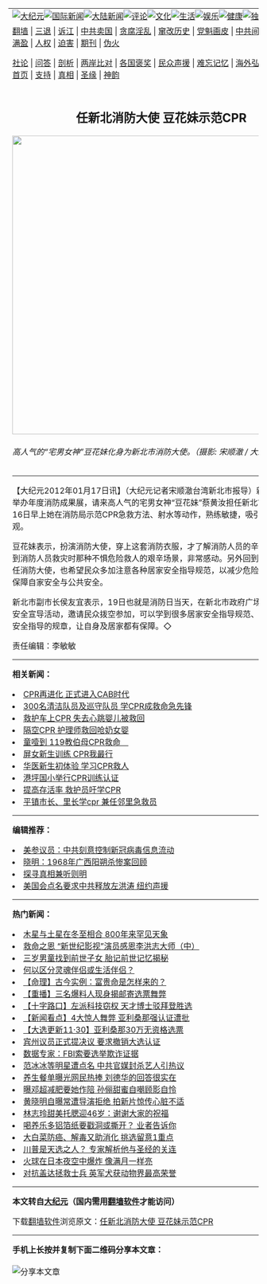 <a name="1" id="1" target="_blank"></a><span id="1"></span>
<table align=center border="0"><tr><td colspan="2" VALIGN=TOP><a href="https://github.com/pjyyda376/djy/blob/master/gb/nsc413.md#1"><img src="https://raw.githubusercontent.com/pjyyda376/www/master/t/djy/1.jpg" title="大纪元"></a><a href="https://github.com/pjyyda376/djy/blob/master/gb/n24hr.md#1"><img src="https://raw.githubusercontent.com/pjyyda376/www/master/t/djy/3.jpg" title="国际新闻"></a><a href="https://github.com/pjyyda376/djy/blob/master/gb/nsc413.md#1"><img src="https://raw.githubusercontent.com/pjyyda376/www/master/t/djy/4.jpg" title="大陆新闻"></a><a href="https://github.com/pjyyda376/djy/blob/master/gb/news392.md#1"><img src="https://raw.githubusercontent.com/pjyyda376/www/master/t/djy/5.jpg" title="评论"></a><a href="https://github.com/pjyyda376/djy/blob/master/gb/news2007.md#1"><img src="https://raw.githubusercontent.com/pjyyda376/www/master/t/djy/6.jpg" title="文化"></a><a href="https://github.com/pjyyda376/djy/blob/master/gb/news2008.md#1"><img src="https://raw.githubusercontent.com/pjyyda376/www/master/t/djy/7.jpg" title="生活"></a><a href="https://github.com/pjyyda376/djy/blob/master/gb/ncyule.md#1"><img src="https://raw.githubusercontent.com/pjyyda376/www/master/t/djy/8.jpg" title="娱乐"></a><a href="https://github.com/pjyyda376/djy/blob/master/gb/nsc1002.md#1"><img src="https://raw.githubusercontent.com/pjyyda376/www/master/t/djy/9.jpg" title="健康"><a href="https://github.com/pjyyda376/djy/blob/master/gb/nf6092.md#1"><img src="https://raw.githubusercontent.com/pjyyda376/www/master/t/djy/10a.jpg" title="独家"></a><a href="https://github.com/pjyyda376/djy/blob/master/gb/nf4514.md#1"><img src="https://raw.githubusercontent.com/pjyyda376/www/master/t/djy/12a.jpg" title="头条"></a></td></tr>
<tr><td colspan="2" VALIGN=TOP><a target="_blank" href="https://github.com/pjyyda376/www/blob/master/README.md?zsrh#1">翻墙</a> | <a target="_blank" href="https://github.com/pjyyda376/djy/blob/master/gb/nf5657.md#1">三退</a> | <a target="_blank" href="https://github.com/pjyyda376/djy/blob/master/gb/nf6124.md#1">诉江</a> | <a target="_blank" href="https://github.com/pjyyda376/djy/blob/master/gb/nf1176117.md#1">中共卖国</a> | <a target="_blank" href="https://github.com/pjyyda376/djy/blob/master/gb/nf5773.md#1">贪腐淫乱</a> | <a target="_blank" href="https://github.com/pjyyda376/djy/blob/master/gb/nf1176115.md#1">窜改历史</a> | <a target="_blank" href="https://github.com/pjyyda376/djy/blob/master/gb/nf1176107.md#1">党魁画皮</a> | <a target="_blank" href="https://github.com/pjyyda376/djy/blob/master/gb/nf1320400.md#1">中共间谍</a> | <a target="_blank" href="https://github.com/pjyyda376/djy/blob/master/gb/nf1176114.md#1">破坏传统</a> | <a target="_blank" href="https://github.com/pjyyda376/ntdtv/blob/master/gb/prog447_1.md#1">恶贯满盈</a> | <a target="_blank" href="https://github.com/pjyyda376/djy/blob/master/gb/ncid278.md#1">人权</a> | <a target="_blank" href="https://github.com/pjyyda376/djy/blob/master/gb/nf1176111.md#1">迫害</a> | <a target="_blank" href="https://gitlab.com/szzdlab/mh-qikan/blob/master/README.md#1">期刊</a> | <a target="_blank" href="https://github.com/pjyyda376/djy/blob/master/gb/nf5562.md#1">伪火</a></p><p><a target="_blank" href="https://github.com/pjyyda376/djy/blob/master/gb/9p.md#1">社论</a> | <a target="_blank" href="https://github.com/pjyyda376/djy/blob/master/gb/nf4378.md#1">问答</a> | <a target="_blank" href="https://github.com/pjyyda376/djy/blob/master/gb/nf5792.md#1">剖析</a> | <a target="_blank" href="https://github.com/pjyyda376/djy/blob/master/gb/nf5735.md#1">两岸比对</a> | <a target="_blank" href="https://github.com/pjyyda376/djy/blob/master/gb/nf6119.md#1">各国褒奖</a> | <a target="_blank" href="https://github.com/pjyyda376/djy/blob/master/gb/nf6120.md#1">民众声援</a> | <a target="_blank" href="https://github.com/pjyyda376/djy/blob/master/gb/nf1188594.md#1">难忘记忆</a> | <a target="_blank" href="https://github.com/pjyyda376/djy/blob/master/gb/nf3180.md#1">海外弘传</a> | <a target="_blank" href="https://github.com/pjyyda376/djy/blob/master/gb/nf5410.md#1">万人上访</a> | <a target="_blank" href="https://github.com/pjyyda376/www/blob/master/README.md?zsrh#1">平台首页</a> | <a target="_blank" href="https://github.com/pjyyda376/djy/blob/master/gb/nf4386.md#1">支持</a> | <a target="_blank" href="https://github.com/pjyyda376/djy/blob/master/gb/nf4389.md#1">真相</a> | <a target="_blank" href="https://github.com/pjyyda376/djy/blob/master/gb/nf5790.md#1">圣缘</a> | <a target="_blank" href="https://github.com/pjyyda376/djy/blob/master/gb/nf4786.md#1">神韵</a></td></tr>
<tr><td VALIGN=TOP width="626"><h2 align=center>任新北消防大使 豆花妹示范CPR</h2>
<img width="600" src="https://i.epochtimes.com/assets/uploads/2012/01/1201162003561538-600x400.jpg" />
<h6>高人气的“宅男女神”豆花妹化身为新北市消防大使。（摄影: 宋顺澈 / 大纪元）  
</h6>
<hr>
<p>【大纪元2012年01月17日讯】（大纪元记者宋顺澈台湾新北市报导）新北市消防局举办年度消防成果展，请来高人气的宅男女神“豆花妹”蔡黄汝担任新北市消防大使，16日早上她在消防局示范CPR急救方法、射水等动作，熟练敏捷，吸引许多民众围观。 </p>
<p>豆花妹表示，扮演消防大使，穿上这套消防衣服，才了解消防人员的辛苦与压力，看到消防人员救灾时那种不惧危险救人的艰辛场景，非常感动。另外回到家乡新北市担任消防大使，也希望民众多加注意各种居家安全指导规范，以减少危险事件的发生，保障自家安全与公共安全。</p>
<p>新北市副市长侯友宜表示，19日也就是消防日当天，在新北市政府广场有盛大的消防安全宣导活动，邀请民众拨空参加，可以学到很多居家安全指导规范、以及外出旅游安全指导的规章，让自身及居家都有保障。◇</p>
<p>责任编辑：李敏敏</p>

<hr>


<strong>相关新闻：</strong>
<li><a href="https://github.com/pjyyda376/djy/blob/master/gb/11/2/22/n3177825.md#1">CPR再进化 正式进入CAB时代</a></li>
<li><a href="https://github.com/pjyyda376/djy/blob/master/gb/11/4/10/n3224017.md#1">300名清洁队员及巡守队员 学CPR成救命急先锋</a></li>
<li><a href="https://github.com/pjyyda376/djy/blob/master/gb/11/4/13/n3226599.md#1">救护车上CPR 失去心跳婴儿被救回</a></li>
<li><a href="https://github.com/pjyyda376/djy/blob/master/gb/11/7/24/n3324205.md#1">隔空CPR 护理师救回呛奶女婴</a></li>
<li><a href="https://github.com/pjyyda376/djy/blob/master/gb/11/8/16/n3345796.md#1">童噎到 119教伯母CPR救命　</a></li>
<li><a href="https://github.com/pjyyda376/djy/blob/master/gb/11/8/26/n3355486.md#1">屏女新生训练  CPR我最行</a></li>
<li><a href="https://github.com/pjyyda376/djy/blob/master/gb/11/9/8/n3367474.md#1">华医新生初体验 学习CPR救人</a></li>
<li><a href="https://github.com/pjyyda376/djy/blob/master/gb/11/9/27/n3385005.md#1">港坪国小举行CPR训练认证</a></li>
<li><a href="https://github.com/pjyyda376/djy/blob/master/gb/11/10/13/n3399706.md#1">提高存活率  救护员吁学CPR</a></li>
<li><a href="https://github.com/pjyyda376/djy/blob/master/gb/11/10/19/n3405631.md#1">平镇市长、里长学cpr 兼任邻里急救员</a></li>
<hr>


<strong>编辑推荐：</strong>
<li><a href="https://github.com/onzhi266/djy/blob/master/gb/20/2/22/n11887949.md#1">美参议员：中共刻意控制新冠病毒信息流动</a></li>
<li><a href="https://github.com/tsiac2612/djy/blob/master/gb/19/2/15/n11045840.md#1" target="_blank">晓明：1968年广西阳朔杀惨案回顾</a></li><li><a href="https://github.com/pjyyda376/djy/blob/master/gb/11/6/17/n3289382.md?dfh#1" target="_blank">探寻真相兼听则明</a></li><li><a href="https://github.com/tsiac2612/djy/blob/master/gb/19/7/26/n11411173.md#1" target="_blank">美国会点名要求中共释放左洪涛 纽约声援</a></li>
<hr>

<strong>热门新闻：</strong>
<li><a href="https://github.com/pjyyda376/djy/blob/master/gb/20/11/26/n12576644.md#1">木星与土星在冬至相合 800年来罕见天象</a></li>
<li><a href="https://github.com/pjyyda376/djy/blob/master/gb/20/11/25/n12575381.md#1">救命之恩 “新世纪影视”演员感恩李洪志大师（中）</a></li>
<li><a href="https://github.com/pjyyda376/djy/blob/master/gb/20/11/2/n12519137.md#1">三岁男童找到前世子女  胎记前世记忆揭秘</a></li>
<li><a href="https://github.com/pjyyda376/djy/blob/master/gb/20/7/13/n12253402.md#1">何以区分灵魂伴侣或生活伴侣？</a></li>
<li><a href="https://github.com/pjyyda376/djy/blob/master/gb/20/10/27/n12504603.md#1">【命理】古今实例：富贵命是怎样来的？</a></li>
<li><a href="https://github.com/pjyyda376/djy/blob/master/gb/20/12/1/n12588529.md#1">【重播】三名爆料人现身揭邮寄选票舞弊</a></li>
<li><a href="https://github.com/pjyyda376/djy/blob/master/gb/20/12/1/n12586774.md#1">【十字路口】左派科技窃权 天才博士驳拜登胜选</a></li>
<li><a href="https://github.com/pjyyda376/djy/blob/master/gb/20/12/1/n12588926.md#1">【新闻看点】4大惊人舞弊 亚利桑那强认证遭批</a></li>
<li><a href="https://github.com/pjyyda376/djy/blob/master/gb/20/11/30/n12585111.md#1">【大选更新11·30】亚利桑那30万无资格选票</a></li>
<li><a href="https://github.com/pjyyda376/djy/blob/master/gb/20/11/30/n12586484.md#1">宾州议员正式提决议 要求撤销大选认证</a></li>
<li><a href="https://github.com/pjyyda376/djy/blob/master/gb/20/11/29/n12583893.md#1">数据专家：FBI索要选举欺诈证据</a></li>
<li><a href="https://github.com/pjyyda376/djy/blob/master/gb/20/11/29/n12583941.md#1">范冰冰等明星遭点名 中共官媒封杀艺人引热议</a></li>
<li><a href="https://github.com/pjyyda376/djy/blob/master/gb/20/11/30/n12586369.md#1">养生餐单曝光网民热捧 刘德华的回答很实在</a></li>
<li><a href="https://github.com/pjyyda376/djy/blob/master/gb/20/11/29/n12583592.md#1">曝邓超减肥要她作陪 孙俪甜蜜自嘲顾影自怜</a></li>
<li><a href="https://github.com/pjyyda376/djy/blob/master/gb/20/11/30/n12586006.md#1">黄晓明自曝常遭导演拒绝 拍新片惊传心脏不适</a></li>
<li><a href="https://github.com/pjyyda376/djy/blob/master/gb/20/11/30/n12584882.md#1">林志玲甜美托腮迎46岁：谢谢大家的祝福</a></li>
<li><a href="https://github.com/pjyyda376/djy/blob/master/gb/20/11/29/n12582680.md#1">喝养乐多铝箔纸要戳洞或撕开？ 业者告诉你</a></li>
<li><a href="https://github.com/pjyyda376/djy/blob/master/gb/20/11/25/n12574800.md#1">大白菜防癌、解毒又助消化 挑选留意1重点</a></li>
<li><a href="https://github.com/pjyyda376/djy/blob/master/gb/20/11/30/n12585066.md#1">川普是天选之人？ 专家解析他与圣经的关连</a></li>
<li><a href="https://github.com/pjyyda376/djy/blob/master/gb/20/11/30/n12584820.md#1">火球在日本夜空中爆炸 像满月一样亮</a></li>
<li><a href="https://github.com/pjyyda376/djy/blob/master/gb/20/11/29/n12582865.md#1">对抗盖达拯救士兵 英军犬获动物界最高荣誉</a></li>
<hr>

<strong>本文转自<a href="https://www.epochtimes.com">大纪元</a>（国内需用<a href="https://github.com/pjyyda376/www/blob/master/README.md#8">翻墙软件</a>才能访问）</strong><p>下载<a href="https://github.com/pjyyda376/www/blob/master/README.md#8">翻墙软件</a>浏览原文：<a href="https://www.epochtimes.com/gb/12/1/17/n3488818.htm">任新北消防大使 豆花妹示范CPR</a></p><hr>

<strong>手机上长按并复制下面二维码分享本文章：</strong><br><br><img src="https://chart.apis.google.com/chart?cht=qr&chs=240x240&choe=UTF-8&chld=M|2&chl=https://github.com/pjyyda376/djy/blob/master/gb/12/1/17/n3488818.md%231" title="分享本文章"></td><td VALIGN=TOP><a href="https://github.com/pjyyda376/djy/blob/master/gb/16/1/21/n4622075.md?dfh#1" target="_blank"><img src="https://raw.githubusercontent.com/pjyyda376/djy/master/gb/300/wei-f1.jpg" title="中共的伪火骗局"  alt="中共的伪火骗局"></a><br><a href="https://github.com/pjyyda376/www/blob/master/README.md?dfh#9" target="_blank"><img src="https://raw.githubusercontent.com/pjyyda376/djy/master/gb/300/yong-h.jpg" title="永恒的见证"  alt="永恒的见证"></a><br><a href="https://github.com/pjyyda376/djy/blob/master/gb/13/9/29/n3974789.md?dfh#1" target="_blank"><img src="https://raw.githubusercontent.com/pjyyda376/djy/master/gb/300/shang-lnz.jpg" title="善良女子被中共投男牢"  alt="善良女子被中共投男牢"></a><br><a href="https://github.com/pjyyda376/djy/blob/master/gb/16/3/16/n4663449.md?dfh#1" target="_blank"><img src="https://raw.githubusercontent.com/pjyyda376/djy/master/gb/300/huo-z3.jpg" title="警卫目击活摘器官"  alt="警卫目击活摘器官"></a><br><a href="https://github.com/pjyyda376/djy/blob/master/gb/16/8/7/n8177641.md?dfh#1" target="_blank"><img src="https://raw.githubusercontent.com/pjyyda376/djy/master/gb/300/huo-z4.jpg" title="证人描述活摘恐怖"  alt="证人描述活摘恐怖"></a><br><a href="https://github.com/pjyyda376/djy/blob/master/gb/10/4/19/n2881569.md?dfh#1" target="_blank"><img src="https://raw.githubusercontent.com/pjyyda376/djy/master/gb/300/huo-z1.jpg" title="揭开活摘器官黑幕"  alt="揭开活摘器官黑幕"></a><br><a href="https://github.com/pjyyda376/djy/blob/master/gb/10/11/7/n3077476.md?dfh#1" target="_blank"><img src="https://raw.githubusercontent.com/pjyyda376/djy/master/gb/300/ma-ks.jpg" title="马克思的成魔之路"  alt="马克思的成魔之路"></a><br><a href="https://github.com/pjyyda376/djy/blob/master/gb/14/6/9/n4173977.md?dfh#1" target="_blank"><img src="https://raw.githubusercontent.com/pjyyda376/djy/master/gb/300/chang-zs.jpg" title="藏字石 蕴天机"  alt="藏字石 蕴天机"></a><br><a href="https://github.com/pjyyda376/djy/blob/master/gb/18/5/10/n10381511.md?dfh#1" target="_blank"><img src="https://raw.githubusercontent.com/pjyyda376/djy/master/gb/300/st1.jpg" title="关注3亿人三退"  alt="关注3亿人三退"></a><br><a href="https://github.com/pjyyda376/djy/blob/master/gb/18/3/21/n10237682.md?dfh#1" target="_blank"><img src="https://raw.githubusercontent.com/pjyyda376/djy/master/gb/300/jie-t.jpg" title="解体中共复兴中华"  alt="解体中共复兴中华"></a><br><a href="https://github.com/pjyyda376/djy/blob/master/gb/9/2/9/n2422991.md?dfh#1" target="_blank"><img src="https://raw.githubusercontent.com/pjyyda376/djy/master/gb/300/gao-zs.jpg" title="中共迫害良心律师"  alt="中共迫害良心律师"></a><br><a href="https://github.com/pjyyda376/djy/blob/master/gb/18/12/9/n10900044.md?dfh#1" target="_blank"><img src="https://raw.githubusercontent.com/pjyyda376/djy/master/gb/300/sj1.jpg" title="303万人举报江泽民"  alt="303万人举报江泽民"></a><br><a href="https://github.com/pjyyda376/djy/blob/master/gb/18/8/28/n10672014.md?dfh#1" target="_blank"><img src="https://raw.githubusercontent.com/pjyyda376/djy/master/gb/300/sj2.jpg" title="这些官员为何起诉江泽民"  alt="这些官员为何起诉江泽民"></a><br><a href="https://github.com/pjyyda376/djy/blob/master/gb/8/12/18/n2367165.md?dfh#1" target="_blank"><img src="https://raw.githubusercontent.com/pjyyda376/djy/master/gb/300/liangan.jpg" title="海峡两岸的强烈对比"  alt="海峡两岸的强烈对比"></a><br><a href="https://github.com/pjyyda376/djy/blob/master/gb/15/12/10/n4593139.md?dfh#1" target="_blank"><img src="https://raw.githubusercontent.com/pjyyda376/djy/master/gb/300/jia-ndzl.jpg" title="加拿大总理的贺信"  alt="加拿大总理的贺信"></a><br><a href="https://github.com/pjyyda376/djy/blob/master/gb/11/6/17/n3289382.md?dfh#1" target="_blank"><img src="https://raw.githubusercontent.com/pjyyda376/djy/master/gb/300/xiao-wd.jpg" title="探寻真相兼听则明"  alt="探寻真相兼听则明"></a><br><a href="https://github.com/pjyyda376/djy/blob/master/gb/18/10/27/n10812623.md?dfh#1" target="_blank"><img src="https://raw.githubusercontent.com/pjyyda376/djy/master/gb/300/yindu.jpg" title="印度媒体报道东方"  alt="印度媒体报道东方"></a><br><a href="https://github.com/pjyyda376/djy/blob/master/gb/18/6/9/n10469652.md?dfh#1" target="_blank"><img src="https://raw.githubusercontent.com/pjyyda376/djy/master/gb/300/xie-j.jpg" title="不一样的海外校园"  alt="不一样的海外校园"></a><br><a href="https://github.com/pjyyda376/djy/blob/master/gb/7/4/5/n1669415.md?dfh#1" target="_blank"><img src="https://raw.githubusercontent.com/pjyyda376/djy/master/gb/300/li-up.jpg" title="从大师到徒弟的传奇"  alt="从大师到徒弟的传奇"></a><br><a href="https://github.com/pjyyda376/djy/blob/master/gb/17/5/26/n9191512.md?dfh#1" target="_blank"><img src="https://raw.githubusercontent.com/pjyyda376/djy/master/gb/300/zfl2.jpg" title="亿万人与东方一本奇书"  alt="亿万人与东方一本奇书"></a><br><a href="https://github.com/pjyyda376/djy/blob/master/gb/13/11/27/n4020290.md?dfh#1" target="_blank"><img src="https://raw.githubusercontent.com/pjyyda376/djy/master/gb/300/zhen-h.jpg" title="大陆见不到的震撼场面"  alt="大陆见不到的震撼场面"></a><br><a href="https://github.com/pjyyda376/djy/blob/master/gb/15/7/17/n4482910.md?dfh#1" target="_blank"><img src="https://raw.githubusercontent.com/pjyyda376/djy/master/gb/300/dalu-sk.jpg" title="人心向善 大陆当初盛况"  alt="人心向善 大陆当初盛况"></a><br><a href="https://github.com/pjyyda376/djy/blob/master/gb/19/1/5/n10955468.md?dfh#1" target="_blank"><img src="https://raw.githubusercontent.com/pjyyda376/djy/master/gb/300/zfl1.jpg" title="追寻真理 这书讲什么"  alt="追寻真理 这书讲什么"></a><br><a href="https://github.com/pjyyda376/www/blob/master/README.md?dfh#1" target="_blank"><img src="https://raw.githubusercontent.com/pjyyda376/djy/master/gb/300/fq1.jpg" title="下载免费翻墙软件"  alt="下载免费翻墙软件"></a><br></td></tr></table>
